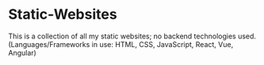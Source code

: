# Static-Websites
This is a collection of all my static websites; no backend technologies used. (Languages/Frameworks in use: HTML, CSS, JavaScript, React, Vue, Angular)

